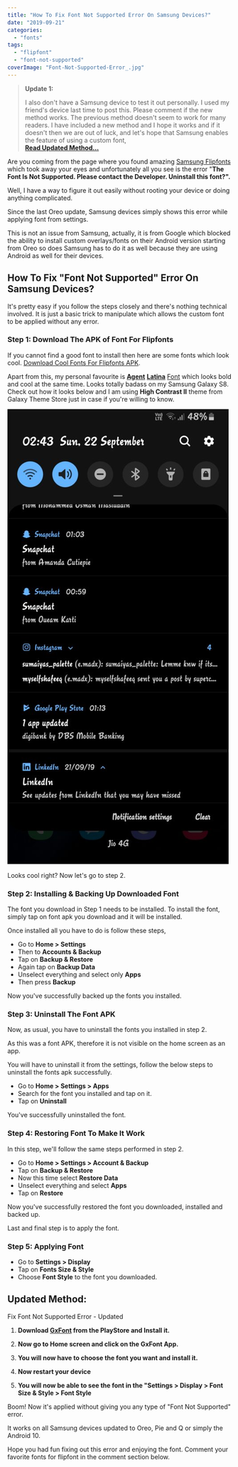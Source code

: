```yaml
---
title: "How To Fix Font Not Supported Error On Samsung Devices?"
date: "2019-09-21"
categories: 
  - "fonts"
tags: 
  - "flipfont"
  - "font-not-supported"
coverImage: "Font-Not-Supported-Error_.jpg"
---
```


> **Update 1:**
> 
> I also don't have a Samsung device to test it out personally. I used my friend's device last time to post this. Please comment if the new method works. The previous method doesn't seem to work for many readers. I have included a new method and I hope it works and if it doesn't then we are out of luck, and let's hope that Samsung enables the feature of using a custom font,  
> **[Read Updated Method...](#updatedmethod)**

Are you coming from the page where you found amazing [Samsung Flipfonts](https://sastaeinstein.com/2018/11/cool-fonts-samsung-galaxy.html) which took away your eyes and unfortunately all you see is the error "**The Font Is Not Supported. Please contact the Developer. Uninstall this font?".**

Well, I have a way to figure it out easily without rooting your device or doing anything complicated.

Since the last Oreo update, Samsung devices simply shows this error while applying font from settings.

This is not an issue from Samsung, actually, it is from Google which blocked the ability to install custom overlays/fonts on their Android version starting from Oreo so does Samsung has to do it as well because they are using Android as well for their devices.

## How To Fix "Font Not Supported" Error On Samsung Devices?

It's pretty easy if you follow the steps closely and there's nothing technical involved. It is just a basic trick to manipulate which allows the custom font to be applied without any error.

### Step 1: Download The APK of Font For Flipfonts

If you cannot find a good font to install then here are some fonts which look cool. [Download Cool Fonts For Flipfonts APK](https://sastaeinstein.com/2018/11/cool-fonts-samsung-galaxy.html).

Apart from this, my personal favourite is [](https://apkmeet.com/en/apk/1365320-com.monotype.android.font.agent) **[Agent](https://apkmeet.com/en/apk/1365320-com.monotype.android.font.agent)** [](https://apkmeet.com/en/apk/1365320-com.monotype.android.font.agent) **[Latina](https://apkmeet.com/en/apk/1365320-com.monotype.android.font.agent)** [Font](https://apkmeet.com/en/apk/1365320-com.monotype.android.font.agent) which looks bold and cool at the same time. Looks totally badass on my Samsung Galaxy S8. Check out how it looks below and I am using **High Contrast II** theme from Galaxy Theme Store just in case if you're willing to know.

![Samsung Font Not Supported Flipfont Error Fix](images/S8-Font-Not-Support-498x1024.jpg)

Looks cool right? Now let's go to step 2.

### Step 2: Installing & Backing Up Downloaded Font

The font you download in Step 1 needs to be installed. To install the font, simply tap on font apk you download and it will be installed.

Once installed all you have to do is follow these steps,

- Go to **Home > Settings**
- Then to **Accounts & Backup**
- Tap on **Backup & Restore**
- Again tap on **Backup Data**
- Unselect everything and select only **Apps**
- Then press **Backup**

Now you've successfully backed up the fonts you installed.

### Step 3: Uninstall The Font APK

Now, as usual, you have to uninstall the fonts you installed in step 2.

As this was a font APK, therefore it is not visible on the home screen as an app.

You will have to uninstall it from the settings, follow the below steps to uninstall the fonts apk successfully.

- Go to **Home > Settings > Apps**
- Search for the font you installed and tap on it.
- Tap on **Uninstall**

You've successfully uninstalled the font.

### Step 4: Restoring Font To Make It Work

In this step, we'll follow the same steps performed in step 2.

- Go to **Home > Settings > Account & Backup**
- Tap on **Backup & Restore**
- Now this time select **Restore Data**
- Unselect everything and select **Apps**
- Tap on **Restore**

Now you've successfully restored the font you downloaded, installed and backed up.

Last and final step is to apply the font.

### Step 5: Applying Font

- Go to **Settings > Display**
- Tap on **Fonts Size & Style**
- Choose **Font Style** to the font you downloaded.

## Updated Method:

Fix Font Not Supported Error - Updated

1. **Download [GxFont](https://play.google.com/store/apps/details?id=project.vivid.gxfonts&hl=en&gl=US) from the PlayStore and Install it.**
    
2. **Now go to Home screen and click on the GxFont App.**
    
3. **You will now have to choose the font you want and install it.**
    
4. **Now restart your device**
    
5. **You will now be able to see the font in the "Settings > Display > Font Size & Style > Font Style**
    

Boom! Now it's applied without giving you any type of "Font Not Supported" error.

It works on all Samsung devices updated to Oreo, Pie and Q or simply the Android 10.

Hope you had fun fixing out this error and enjoying the font. Comment your favorite fonts for flipfont in the comment section below.
